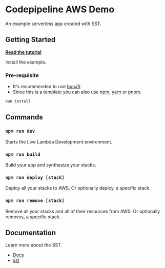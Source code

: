 # Codepipeline AWS Demo

An example serverless app created with SST.

## Getting Started

[**Read the tutorial**](https://sst.dev/examples/how-to-automatically-resize-images-with-serverless.html)

Install the example.

### Pre-requisite

- It's recommended to use [bunJS](https://bun.sh/)
- Since this is a template you can also use [npm](https://www.npmjs.com/), [yarn](https://yarnpkg.com/) or [pnpm](https://pnpm.io/).

```bash
bun install
```

## Commands

### `npm run dev`

Starts the Live Lambda Development environment.

### `npm run build`

Build your app and synthesize your stacks.

### `npm run deploy [stack]`

Deploy all your stacks to AWS. Or optionally deploy, a specific stack.

### `npm run remove [stack]`

Remove all your stacks and all of their resources from AWS. Or optionally removes, a specific stack.

## Documentation

Learn more about the SST.

- [Docs](https://docs.sst.dev/)
- [sst](https://docs.sst.dev/packages/sst)
